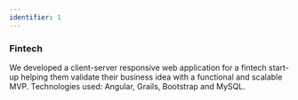 ```yaml
---
identifier: 1
---
```


### Fintech

We developed a client-server responsive web application for a fintech start-up helping them validate their business idea with a functional and scalable MVP. Technologies used: Angular, Grails, Bootstrap and MySQL.
